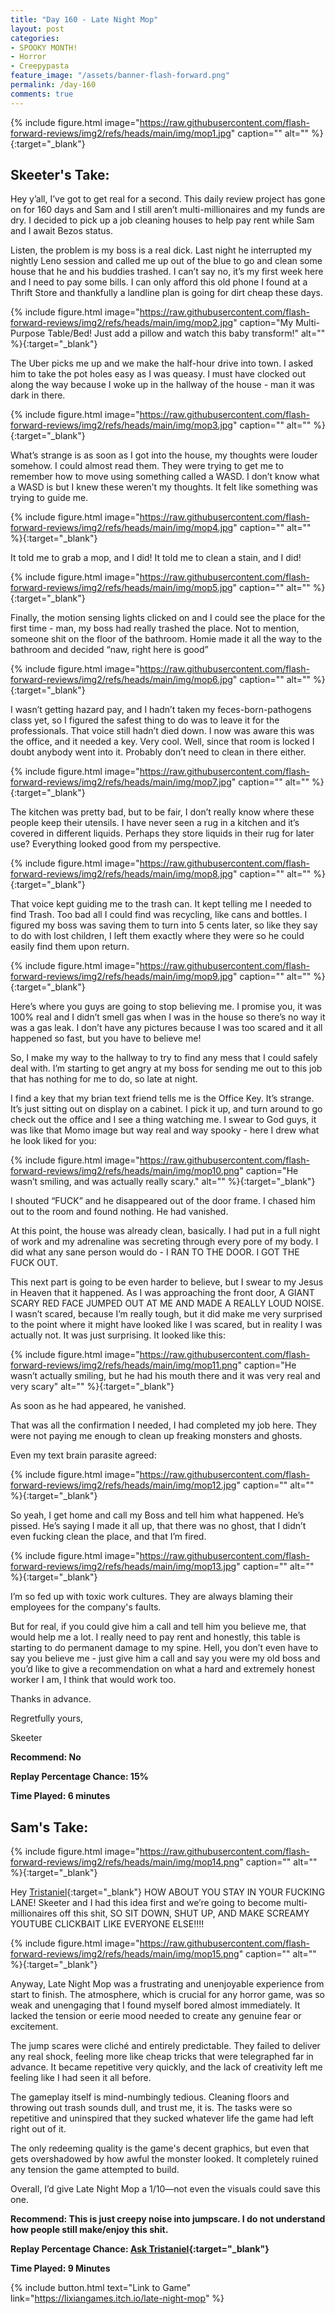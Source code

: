 ```yaml
---
title: "Day 160 - Late Night Mop"
layout: post
categories:
- SPOOKY MONTH!
- Horror
- Creepypasta
feature_image: "/assets/banner-flash-forward.png"
permalink: /day-160
comments: true
---
```


{% include figure.html image="https://raw.githubusercontent.com/flash-forward-reviews/img2/refs/heads/main/img/mop1.jpg" caption="" alt="" %}{:target="_blank"}

## Skeeter's Take:

Hey y’all, I’ve got to get real for a second. This daily review project has gone on for 160 days and Sam and I still aren’t multi-millionaires and my funds are dry. I decided to pick up a job cleaning houses to help pay rent while Sam and I await Bezos status. 

Listen, the problem is my boss is a real dick. Last night he interrupted my nightly Leno session and called me up out of the blue to go and clean some house that he and his buddies trashed. I can’t say no, it’s my first week here and I need to pay some bills. I can only afford this old phone I found at a Thrift Store and thankfully a landline plan is going for dirt cheap these days. 

{% include figure.html image="https://raw.githubusercontent.com/flash-forward-reviews/img2/refs/heads/main/img/mop2.jpg" caption="My Multi-Purpose Table/Bed! Just add a pillow and watch this baby transform!" alt="" %}{:target="_blank"}

The Uber picks me up and we make the half-hour drive into town. I asked him to take the pot holes easy as I was queasy. I must have clocked out along the way because I woke up in the hallway of the house - man it was dark in there. 

{% include figure.html image="https://raw.githubusercontent.com/flash-forward-reviews/img2/refs/heads/main/img/mop3.jpg" caption="" alt="" %}{:target="_blank"}

What’s strange is as soon as I got into the house, my thoughts were louder somehow. I could almost read them. They were trying to get me to remember how to move using something called a WASD. I don’t know what a WASD is but I knew these weren’t my thoughts. It felt like something was trying to guide me. 

{% include figure.html image="https://raw.githubusercontent.com/flash-forward-reviews/img2/refs/heads/main/img/mop4.jpg" caption="" alt="" %}{:target="_blank"}

It told me to grab a mop, and I did! It told me to clean a stain, and I did!  

{% include figure.html image="https://raw.githubusercontent.com/flash-forward-reviews/img2/refs/heads/main/img/mop5.jpg" caption="" alt="" %}{:target="_blank"}

Finally, the motion sensing lights clicked on and I could see the place for the first time - man, my boss had really trashed the place. Not to mention, someone shit on the floor of the bathroom. Homie made it all the way to the bathroom and decided “naw, right here is good” 

{% include figure.html image="https://raw.githubusercontent.com/flash-forward-reviews/img2/refs/heads/main/img/mop6.jpg" caption="" alt="" %}{:target="_blank"}

I wasn’t getting hazard pay, and I hadn’t taken my feces-born-pathogens class yet, so I figured the safest thing to do was to leave it for the professionals. 
That voice still hadn’t died down. I now was aware this was the office, and it needed a key. Very cool. Well, since that room is locked I doubt anybody went into it. Probably don’t need to clean in there either. 

{% include figure.html image="https://raw.githubusercontent.com/flash-forward-reviews/img2/refs/heads/main/img/mop7.jpg" caption="" alt="" %}{:target="_blank"}

The kitchen was pretty bad, but to be fair, I don’t really know where these people keep their utensils. I have never seen a rug in a kitchen and it’s covered in different liquids. Perhaps they store liquids in their rug for later use? Everything looked good from my perspective. 

{% include figure.html image="https://raw.githubusercontent.com/flash-forward-reviews/img2/refs/heads/main/img/mop8.jpg" caption="" alt="" %}{:target="_blank"}

That voice kept guiding me to the trash can. It kept telling me I needed to find Trash. Too bad all I could find was recycling, like cans and bottles. I figured my boss was saving them to turn into 5 cents later, so like they say to do with lost children, I left them exactly where they were so he could easily find them upon return. 

{% include figure.html image="https://raw.githubusercontent.com/flash-forward-reviews/img2/refs/heads/main/img/mop9.jpg" caption="" alt="" %}{:target="_blank"}

Here’s where you guys are going to stop believing me. I promise you, it was 100% real and I didn’t smell gas when I was in the house so there’s no way it was a gas leak. 
I don’t have any pictures because I was too scared and it all happened so fast, but you have to believe me! 

So, I make my way to the hallway to try to find any mess that I could safely deal with. I’m starting to get angry at my boss for sending me out to this job that has nothing for me to do, so late at night. 

I find a key that my brian text friend tells me is the Office Key. It’s strange. It’s just sitting out on display on a cabinet. I pick it up, and turn around to go check out the office and I see a thing watching me. I swear to God guys, it was like that Momo image but way real and way spooky - here I drew what he look liked for you: 

{% include figure.html image="https://raw.githubusercontent.com/flash-forward-reviews/img2/refs/heads/main/img/mop10.png" caption="He wasn’t smiling, and was actually really scary." alt="" %}{:target="_blank"}

I shouted “FUCK” and he disappeared out of the door frame. I chased him out to the room and found nothing. He had vanished. 

At this point, the house was already clean, basically. I had put in a full night of work and my adrenaline was secreting through every pore of my body. I did what any sane person would do - I RAN TO THE DOOR. I GOT THE FUCK OUT. 

This next part is going to be even harder to believe, but I swear to my Jesus in Heaven that it happened. As I was approaching the front door, A GIANT SCARY RED FACE JUMPED OUT AT ME AND MADE A REALLY LOUD NOISE. I wasn’t scared, because I’m really tough, but it did make me very surprised to the point where it might have looked like I was scared, but in reality I was actually not. It was just surprising. It looked like this: 

{% include figure.html image="https://raw.githubusercontent.com/flash-forward-reviews/img2/refs/heads/main/img/mop11.png" caption="He wasn’t actually smiling, but he had his mouth there and it was very real and very scary" alt="" %}{:target="_blank"}

As soon as he had appeared, he vanished. 

That was all the confirmation I needed, I had completed my job here. They were not paying me enough to clean up freaking monsters and ghosts. 

Even my text brain parasite agreed: 

{% include figure.html image="https://raw.githubusercontent.com/flash-forward-reviews/img2/refs/heads/main/img/mop12.jpg" caption="" alt="" %}{:target="_blank"}

So yeah, I get home and call my Boss and tell him what happened. He’s pissed. He’s saying I made it all up, that there was no ghost, that I didn’t even fucking clean the place, and that I’m fired. 

{% include figure.html image="https://raw.githubusercontent.com/flash-forward-reviews/img2/refs/heads/main/img/mop13.jpg" caption="" alt="" %}{:target="_blank"}

I’m so fed up with toxic work cultures. They are always blaming their employees for the company's faults. 

But for real, if you could give him a call and tell him you believe me, that would help me a lot. I really need to pay rent and honestly, this table is starting to do permanent damage to my spine. Hell, you don’t even have to say you believe me - just give him a call and say you were my old boss and you’d like to give a recommendation on what a hard and extremely honest worker I am, I think that would work too. 

Thanks in advance. 

Regretfully yours, 

Skeeter

**Recommend: No**

**Replay Percentage Chance: 15%**

**Time Played: 6 minutes**

## Sam's Take:

{% include figure.html image="https://raw.githubusercontent.com/flash-forward-reviews/img2/refs/heads/main/img/mop14.png" caption="" alt="" %}{:target="_blank"}

Hey [Tristaniel](https://itch.io/profile/tristaniel){:target="_blank"} HOW ABOUT YOU STAY IN YOUR FUCKING LANE! Skeeter and I had this idea first and we’re going to become multi-millionaires off this shit, SO SIT DOWN, SHUT UP, AND MAKE SCREAMY YOUTUBE CLICKBAIT LIKE EVERYONE ELSE!!!!

{% include figure.html image="https://raw.githubusercontent.com/flash-forward-reviews/img2/refs/heads/main/img/mop15.png" caption="" alt="" %}{:target="_blank"}

Anyway, Late Night Mop was a frustrating and unenjoyable experience from start to finish. The atmosphere, which is crucial for any horror game, was so weak and unengaging that I found myself bored almost immediately. It lacked the tension or eerie mood needed to create any genuine fear or excitement.

The jump scares were cliché and entirely predictable. They failed to deliver any real shock, feeling more like cheap tricks that were telegraphed far in advance. It became repetitive very quickly, and the lack of creativity left me feeling like I had seen it all before.

The gameplay itself is mind-numbingly tedious. Cleaning floors and throwing out trash sounds dull, and trust me, it is. The tasks were so repetitive and uninspired that they sucked whatever life the game had left right out of it.

The only redeeming quality is the game's decent graphics, but even that gets overshadowed by how awful the monster looked. It completely ruined any tension the game attempted to build.

Overall, I’d give Late Night Mop a 1/10—not even the visuals could save this one.

**Recommend: This is just creepy noise into jumpscare. I do not understand how people still make/enjoy this shit.** 

**Replay Percentage Chance: [Ask Tristaniel](https://www.youtube.com/watch?v=yDp3cB5fHXQ){:target="_blank"}**

**Time Played: 9 Minutes**

{% include button.html text="Link to Game" link="https://lixiangames.itch.io/late-night-mop" %}